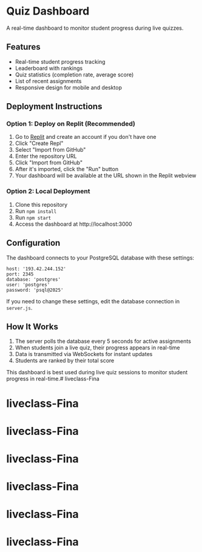 # Quiz Dashboard

A real-time dashboard to monitor student progress during live quizzes.

## Features

- Real-time student progress tracking
- Leaderboard with rankings 
- Quiz statistics (completion rate, average score)
- List of recent assignments
- Responsive design for mobile and desktop

## Deployment Instructions

### Option 1: Deploy on Replit (Recommended)

1. Go to [Replit](https://replit.com) and create an account if you don't have one
2. Click "Create Repl" 
3. Select "Import from GitHub"
4. Enter the repository URL
5. Click "Import from GitHub"
6. After it's imported, click the "Run" button
7. Your dashboard will be available at the URL shown in the Replit webview

### Option 2: Local Deployment

1. Clone this repository
2. Run `npm install`
3. Run `npm start`
4. Access the dashboard at http://localhost:3000

## Configuration

The dashboard connects to your PostgreSQL database with these settings:

```
host: '193.42.244.152'
port: 2345
database: 'postgres'
user: 'postgres'
password: 'psql@2025'
```

If you need to change these settings, edit the database connection in `server.js`.

## How It Works

1. The server polls the database every 5 seconds for active assignments
2. When students join a live quiz, their progress appears in real-time
3. Data is transmitted via WebSockets for instant updates
4. Students are ranked by their total score

This dashboard is best used during live quiz sessions to monitor student progress in real-time.# liveclass-Fina
# liveclass-Fina
# liveclass-Fina
# liveclass-Fina
# liveclass-Fina
# liveclass-Fina
# liveclass-Fina

